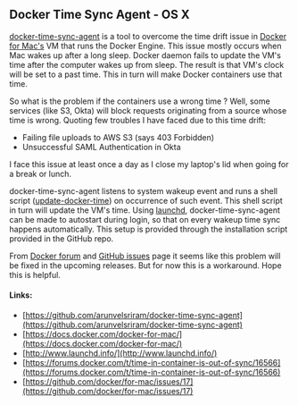 ## Docker Time Sync Agent - OS X

[docker-time-sync-agent](https://github.com/arunvelsriram/docker-time-sync-agent) is a tool to overcome the time drift issue in [Docker for Mac's](https://docs.docker.com/docker-for-mac/) VM that runs the Docker Engine. This issue mostly occurs when Mac wakes up after a long sleep. Docker daemon fails to update the VM's time after the computer wakes up from sleep. The result is that VM's clock will be set to a past time. This in turn will make Docker containers use that time.

So what is the problem if the containers use a wrong time ? Well, some services (like S3, Okta) will block requests originating from a source whose time is wrong. Quoting few troubles I have faced due to this time drift:

* Failing file uploads to AWS S3 (says 403 Forbidden)
* Unsuccessful SAML Authentication in Okta

I face this issue at least once a day as I close my laptop's lid when going for a break or lunch.

docker-time-sync-agent listens to system wakeup event and runs a shell script ([update-docker-time](https://github.com/arunvelsriram/docker-time-sync-agent/blob/master/docker-time-sync-agent/update-docker-time)) on occurrence of such event. This shell script in turn will update the VM's time. Using [launchd](https://www.launchd.info/), docker-time-sync-agent can be made to autostart during login, so that on every wakeup time sync happens automatically. This setup is provided through the installation script provided in the GitHub repo.

From [Docker forum](https://forums.docker.com/t/time-in-container-is-out-of-sync/16566) and [GitHub issues](https://github.com/docker/for-mac/issues/17) page it seems like this problem will be fixed in the upcoming releases. But for now this is a workaround. Hope this is helpful.

#### Links:

* [https://github.com/arunvelsriram/docker-time-sync-agent](https://github.com/arunvelsriram/docker-time-sync-agent)
* [https://docs.docker.com/docker-for-mac/](https://docs.docker.com/docker-for-mac/)
* [http://www.launchd.info/](http://www.launchd.info/)
* [https://forums.docker.com/t/time-in-container-is-out-of-sync/16566](https://forums.docker.com/t/time-in-container-is-out-of-sync/16566)
* [https://github.com/docker/for-mac/issues/17](https://github.com/docker/for-mac/issues/17)
